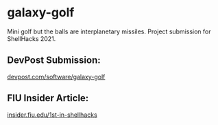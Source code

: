 # galaxy-golf
Mini golf but the balls are interplanetary missiles. Project submission for ShellHacks 2021.

## DevPost Submission:
[devpost.com/software/galaxy-golf](https://devpost.com/software/galaxy-golf)

## FIU Insider Article:
[insider.fiu.edu/1st-in-shellhacks](https://insider.fiu.edu/1st-in-shellhacks/)
